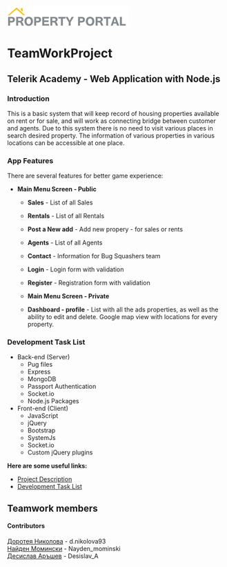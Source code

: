 ![PropertyPortal](https://github.com/NDoroteya93/Bug-Squashers-Team./blob/master/static/pictures/logo.png)
# TeamWorkProject
## Telerik Academy - Web Application with Node.js

### Introduction

This is a basic system that will keep record of housing properties available on rent or for sale, and will work as connecting bridge between customer and agents.
Due to this system there is no need to visit various places in search desired property. The information of various properties in various locations can be accessible at one place.

### App Features

There are several features for better game experience:

- **Main Menu Screen - Public**
  - **Sales** - List of all Sales
  - **Rentals** - List of all Rentals
  - **Post a New add** - Add new propery - for sales or rents
  - **Agents** - List of all Agents
  - **Contact** - Information for Bug Squashers team
  - **Login** - Login form with validation
  - **Register** - Registration form with validation

  - **Main Menu Screen - Private**
  - **Dashboard - profile** - List with all the ads properties, as well as the ability to edit and delete. Google map view with locations for every property.

### Development Task List
- Back-end (Server)
  - Pug files
  - Express
  - MongoDB
  - Passport Authentication 
  - Socket.io 
  - Node.js Packages
- Front-end (Client)
  - JavaScript
  - jQuery
  - Bootstrap
  - SystemJs
  - Socket.io
  - Custom jQuery plugins

**Here are some useful links:**  
- [Project Description](https://github.com/NDoroteya93/Bug-Squashers-Team./blob/master/README.md#introduction)
- [Development Task List](https://github.com/NDoroteya93/Bug-Squashers-Team./blob/master/README.md#development-task-list)

## Teamwork members

#### Contributors
[Доротея Николова](https://telerikacademy.com/Users/d.nikolova93) - d.nikolova93  
[Найден Момински](https://telerikacademy.com/Users/Nayden_mominski) - Nayden_mominski   
[Десислав Аръшев](https://telerikacademy.com/Users/Desislav_A) - Desislav_A   
  
